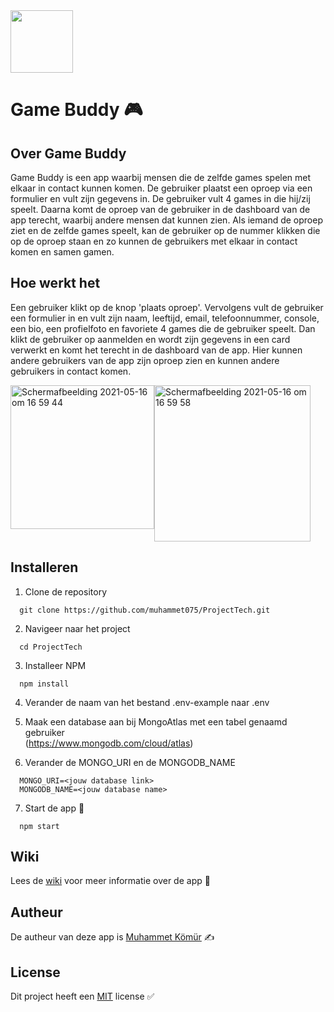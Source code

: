 <img src="https://user-images.githubusercontent.com/34505894/117519819-99384b00-afa5-11eb-975a-19932dbe1c1b.png" height="100" />


# Game Buddy 🎮

## Over Game Buddy
Game Buddy is een app waarbij mensen die de zelfde games spelen met elkaar in contact kunnen komen. De gebruiker plaatst een oproep via een formulier en vult zijn gegevens in. De gebruiker vult 4 games in die hij/zij speelt. Daarna komt de oproep van de gebruiker in de dashboard van de app terecht, waarbij andere mensen dat kunnen zien. Als iemand de oproep ziet en de zelfde games speelt, kan de gebruiker op de nummer klikken die op de oproep staan en zo kunnen de gebruikers met elkaar in contact komen en samen gamen.

## Hoe werkt het
Een gebruiker klikt op de knop 'plaats oproep'. Vervolgens vult de gebruiker een formulier in en vult zijn naam, leeftijd, email, telefoonnummer, console, een bio, een profielfoto en favoriete 4 games die de gebruiker speelt. Dan klikt de gebruiker op aanmelden en wordt zijn gegevens in een card verwerkt en komt het terecht in de dashboard van de app. Hier kunnen andere gebruikers van de app zijn oproep zien en kunnen andere gebruikers in contact komen.


<div style="display:flex;">
<img width="230" alt="Schermafbeelding 2021-05-16 om 16 59 44" src="https://user-images.githubusercontent.com/34505894/118402637-0e251800-b66b-11eb-83c4-8327fb203e81.png">
<img width="250" alt="Schermafbeelding 2021-05-16 om 16 59 58" src="https://user-images.githubusercontent.com/34505894/118402639-0f564500-b66b-11eb-9bce-5ac99c4379b1.png">
 </div>



## Installeren
1. Clone de repository<br/>
```
  git clone https://github.com/muhammet075/ProjectTech.git
```

2. Navigeer naar het project<br/>
```
  cd ProjectTech
```

3. Installeer NPM<br/>
```
  npm install
```

4. Verander de naam van het bestand .env-example naar .env<br/>

5. Maak een database aan bij MongoAtlas met een tabel genaamd gebruiker<br/>
(https://www.mongodb.com/cloud/atlas)

6. Verander de MONGO_URI en de MONGODB_NAME<br/>
```
  MONGO_URI=<jouw database link>
  MONGODB_NAME=<jouw database name>
```

7. Start de app 🚀<br/>
```
  npm start
```

## Wiki
Lees de <a href="https://github.com/muhammet075/ProjectTech/wiki">wiki</a> voor meer informatie over de app 📖

## Autheur
De autheur van deze app is <a href="https://github.com/muhammet075">Muhammet Kömür</a> ✍️


## License
Dit project heeft een <a href="https://github.com/muhammet075/ProjectTech/blob/master/LICENSE">MIT</a> license ✅
